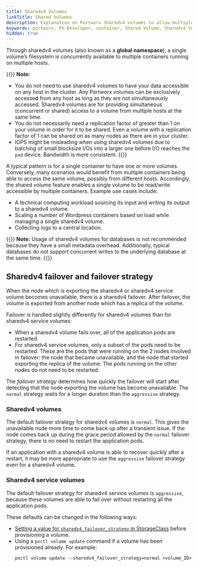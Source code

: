 ```yaml
---
title: Sharedv4 Volumes
linkTitle: Shared Volumes
description: Explanation on Portworx Sharedv4 volumes to allow multiple containers access to one volume
keywords: portworx, PX-Developer, container, Shared Volume, Sharedv4 Volume, NFS, storage
hidden: true
---
```


Through sharedv4 volumes (also known as a **global namespace**), a single volume’s filesystem is concurrently available to multiple containers running on multiple hosts.

{{<info>}}
**Note:**

* You do not need to use sharedv4 volumes to have your data accessible on any host in the cluster. Any Portworx volumes can be exclusively accessed from any host as long as they are not simultaneously accessed. Sharedv4 volumes are for providing simultaneous (concurrent or shared) access to a volume from multiple hosts at the same time.
* You do not necessarily need a replication factor of greater than 1 on your volume in order for it to be shared. Even a volume with a replication factor of 1 can be shared on as many nodes as there are in your cluster.
* IOPS might be misleading when using sharedv4 volumes due to batching of small blocksize I/Os into a larger one before I/O reaches the `pxd` device. Bandwidth is more consistent.
{{</info>}}

A typical pattern is for a single container to have one or more volumes. Conversely, many scenarios would benefit from multiple containers being able to access the same volume, possibly from different hosts. Accordingly, the shared volume feature enables a single volume to be read/write accessible by multiple containers. Example use cases include:

* A technical computing workload sourcing its input and writing its output to a sharedv4 volume.
* Scaling a number of Wordpress containers based on load while managing a single sharedv4 volume.
* Collecting logs to a central location.

{{<info>}}
**Note:**
Usage of sharedv4 volumes for databases is not recommended because they have a small metadata overhead. Additionally, typical databases do not support concurrent writes to the underlying database at the same time.
{{</info>}}

## Sharedv4 failover and failover strategy

When the node which is exporting the sharedv4 or sharedv4 service volume becomes unavailable, there is a sharedv4 failover. After failover, the volume is exported from another node which has a replica of the volume.

Failover is handled slightly differently for sharedv4 volumes than for sharedv4 service volumes:

* When a sharedv4 volume fails over, all of the application pods are restarted.
* For sharedv4 service volumes, only a subset of the pods need to be restarted. These are the pods that were running on the 2 nodes involved in failover: the node that became unavailable, and the node that started exporting the replica of the volume. The pods running on the other nodes do not need to be restarted.

The _failover strategy_ determines how quickly the failover will start after detecting that the node exporting the volume has become unavailable. The `normal` strategy waits for a longer duration than the `aggressive` strategy.

### Sharedv4 volumes

The default failover strategy for sharedv4 volumes is `normal`. This gives the unavailable node more time to come back up after a transient issue. If the node comes back up during the grace period allowed by the `normal` failover strategy, there is no need to restart the application pods.

If an application with a sharedv4 volume is able to recover quickly after a restart, it may be more appropriate to use the `aggressive` failover strategy even for a sharedv4 volume.

### Sharedv4 service volumes

The default failover strategy for sharedv4 service volumes is `aggressive`, because these volumes are able to fail over without restarting all the application pods.

These defaults can be changed in the following ways:

* [Setting a value for `sharedv4_failover_strategy` in StorageClass](/portworx-install-with-kubernetes/storage-operations/create-pvcs/create-sharedv4-pvcs/) before provisioning a volume.
* Using a `pxctl volume update` command if a volume has been provisioned already. For example:
  ```text
  pxctl volume update --sharedv4_failover_strategy=normal <volume_ID>
  ```